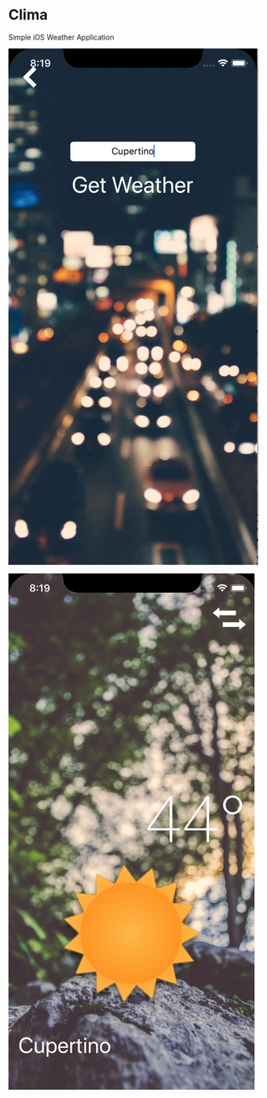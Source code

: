 # Clima
Simple iOS Weather Application


![Preview 1](https://github.com/dylanwithgravity/Clima/blob/master/Screen%20Shot%202018-03-18%20at%208.19.46%20PM.png)


![Preview 2](https://github.com/dylanwithgravity/Clima/blob/master/Screen%20Shot%202018-03-18%20at%208.19.18%20PM.png)
